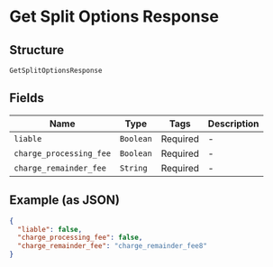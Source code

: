 
# Get Split Options Response

## Structure

`GetSplitOptionsResponse`

## Fields

| Name | Type | Tags | Description |
|  --- | --- | --- | --- |
| `liable` | `Boolean` | Required | - |
| `charge_processing_fee` | `Boolean` | Required | - |
| `charge_remainder_fee` | `String` | Required | - |

## Example (as JSON)

```json
{
  "liable": false,
  "charge_processing_fee": false,
  "charge_remainder_fee": "charge_remainder_fee8"
}
```

